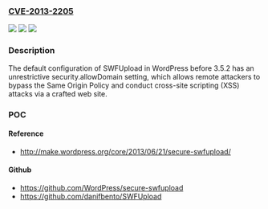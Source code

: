 ### [CVE-2013-2205](https://cve.mitre.org/cgi-bin/cvename.cgi?name=CVE-2013-2205)
![](https://img.shields.io/static/v1?label=Product&message=n%2Fa&color=blue)
![](https://img.shields.io/static/v1?label=Version&message=n%2Fa&color=blue)
![](https://img.shields.io/static/v1?label=Vulnerability&message=n%2Fa&color=brighgreen)

### Description

The default configuration of SWFUpload in WordPress before 3.5.2 has an unrestrictive security.allowDomain setting, which allows remote attackers to bypass the Same Origin Policy and conduct cross-site scripting (XSS) attacks via a crafted web site.

### POC

#### Reference
- http://make.wordpress.org/core/2013/06/21/secure-swfupload/

#### Github
- https://github.com/WordPress/secure-swfupload
- https://github.com/danifbento/SWFUpload

